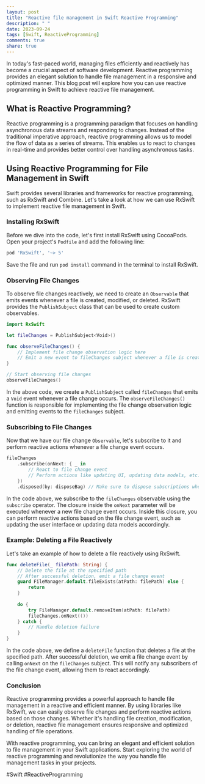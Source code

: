```yaml
---
layout: post
title: "Reactive file management in Swift Reactive Programming"
description: " "
date: 2023-09-24
tags: [Swift, ReactiveProgramming]
comments: true
share: true
---
```


In today's fast-paced world, managing files efficiently and reactively has become a crucial aspect of software development. Reactive programming provides an elegant solution to handle file management in a responsive and optimized manner. This blog post will explore how you can use reactive programming in Swift to achieve reactive file management.

## What is Reactive Programming?

Reactive programming is a programming paradigm that focuses on handling asynchronous data streams and responding to changes. Instead of the traditional imperative approach, reactive programming allows us to model the flow of data as a series of streams. This enables us to react to changes in real-time and provides better control over handling asynchronous tasks.

## Using Reactive Programming for File Management in Swift

Swift provides several libraries and frameworks for reactive programming, such as RxSwift and Combine. Let's take a look at how we can use RxSwift to implement reactive file management in Swift.

### Installing RxSwift

Before we dive into the code, let's first install RxSwift using CocoaPods. Open your project's `Podfile` and add the following line:

```ruby
pod 'RxSwift', '~> 5'
```

Save the file and run `pod install` command in the terminal to install RxSwift.

### Observing File Changes

To observe file changes reactively, we need to create an `Observable` that emits events whenever a file is created, modified, or deleted. RxSwift provides the `PublishSubject` class that can be used to create custom observables.

```swift
import RxSwift

let fileChanges = PublishSubject<Void>()

func observeFileChanges() {
    // Implement file change observation logic here
    // Emit a new event to fileChanges subject whenever a file is created, modified, or deleted
}

// Start observing file changes
observeFileChanges()
```

In the above code, we create a `PublishSubject` called `fileChanges` that emits a `Void` event whenever a file change occurs. The `observeFileChanges()` function is responsible for implementing the file change observation logic and emitting events to the `fileChanges` subject.

### Subscribing to File Changes

Now that we have our file change `Observable`, let's subscribe to it and perform reactive actions whenever a file change event occurs.

```swift
fileChanges
    .subscribe(onNext: { _ in
        // React to file change event
        // Perform actions like updating UI, updating data models, etc.
    })
    .disposed(by: disposeBag) // Make sure to dispose subscriptions when no longer needed
```

In the code above, we subscribe to the `fileChanges` observable using the `subscribe` operator. The closure inside the `onNext` parameter will be executed whenever a new file change event occurs. Inside this closure, you can perform reactive actions based on the file change event, such as updating the user interface or updating data models accordingly.

### Example: Deleting a File Reactively

Let's take an example of how to delete a file reactively using RxSwift.

```swift
func deleteFile(_ filePath: String) {
    // Delete the file at the specified path
    // After successful deletion, emit a file change event
    guard FileManager.default.fileExists(atPath: filePath) else {
        return
    }
    
    do {
        try FileManager.default.removeItem(atPath: filePath)
        fileChanges.onNext(())
    } catch {
        // Handle deletion failure
    }
}
```

In the code above, we define a `deleteFile` function that deletes a file at the specified path. After successful deletion, we emit a file change event by calling `onNext` on the `fileChanges` subject. This will notify any subscribers of the file change event, allowing them to react accordingly.

### Conclusion

Reactive programming provides a powerful approach to handle file management in a reactive and efficient manner. By using libraries like RxSwift, we can easily observe file changes and perform reactive actions based on those changes. Whether it's handling file creation, modification, or deletion, reactive file management ensures responsive and optimized handling of file operations.

With reactive programming, you can bring an elegant and efficient solution to file management in your Swift applications. Start exploring the world of reactive programming and revolutionize the way you handle file management tasks in your projects.

#Swift #ReactiveProgramming